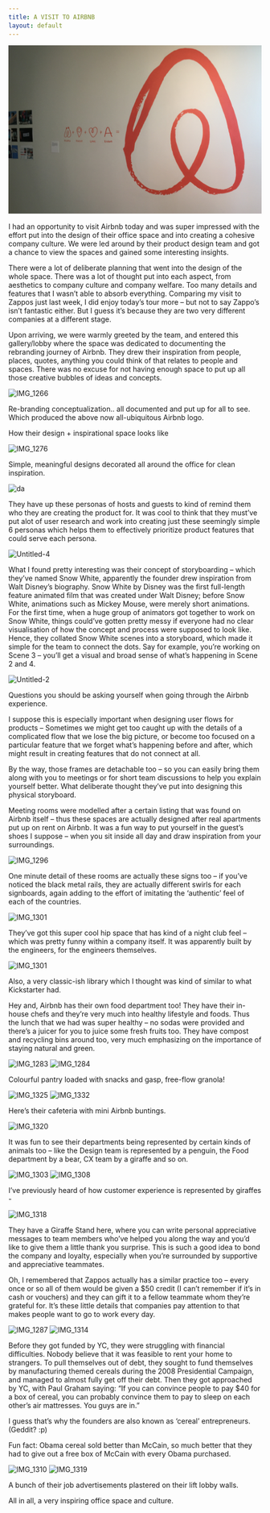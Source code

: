 ```yaml
---
title: A VISIT TO AIRBNB
layout: default
---
```


![My helpful screenshot](/assets/airbnb.png)<br>


I had an opportunity to visit Airbnb today and was super impressed with the effort put into the design of their office space and into creating a cohesive company culture. We were led around by their product design team and got a chance to view the spaces and gained some interesting insights.

There were a lot of deliberate planning that went into the design of the whole space. There was a lot of thought put into each aspect, from aesthetics to company culture and company welfare. Too many details and features that I wasn’t able to absorb everything. Comparing my visit to Zappos just last week, I did enjoy today’s tour more – but not to say Zappo’s isn’t fantastic either. But I guess it’s because they are two very different companies at a different stage.

Upon arriving, we were warmly greeted by the team, and entered this gallery/lobby where the space was dedicated to documenting the rebranding journey of Airbnb. They drew their inspiration from people, places, quotes, anything you could think of that relates to people and spaces. There was no excuse for not having enough space to put up all those creative bubbles of ideas and concepts.

<img class="alignnone size-full wp-image-126" src="https://wordsofasuperheroine.files.wordpress.com/2014/11/img_1266.jpg?w=640" alt="IMG_1266">

Re-branding conceptualization.. all documented and put up for all to see. Which produced the above now all-ubiquitous Airbnb logo.

How their design + inspirational space looks like

<img class="alignnone size-full wp-image-128" src="https://wordsofasuperheroine.files.wordpress.com/2014/11/img_1276.jpg?w=640" alt="IMG_1276">

Simple, meaningful designs decorated all around the office for clean inspiration.

<img class="alignnone size-full wp-image-152" src="https://wordsofasuperheroine.files.wordpress.com/2014/11/da.png?w=640" alt="da">

They have up these personas of hosts and guests to kind of remind them who they are creating the product for. It was cool to think that they must’ve put alot of user research and work into creating just these seemingly simple 6 personas which helps them to effectively prioritize product features that could serve each persona.

<img class="alignnone size-full wp-image-151" src="https://wordsofasuperheroine.files.wordpress.com/2014/11/untitled-4.png?w=640" alt="Untitled-4">

What I found pretty interesting was their concept of storyboarding – which they’ve named Snow White, apparently the founder drew inspiration from Walt Disney’s biography. Snow White by Disney was the first full-length feature animated film that was created under Walt Disney; before Snow White, animations such as Mickey Mouse, were merely short animations. For the first time, when a huge group of animators got together to work on Snow White, things could’ve gotten pretty messy if everyone had no clear visualisation of how the concept and process were supposed to look like. Hence, they collated Snow White scenes into a storyboard, which made it simple for the team to connect the dots. Say for example, you’re working on Scene 3 – you’ll get a visual and broad sense of what’s happening in Scene 2 and 4.

<img class="alignnone size-full wp-image-150" src="https://wordsofasuperheroine.files.wordpress.com/2014/11/untitled-2.png?w=640" alt="Untitled-2">

Questions you should be asking yourself when going through the Airbnb experience.

I suppose this is especially important when designing user flows for products – Sometimes we might get too caught up with the details of a complicated flow that we lose the big picture, or become too focused on a particular feature that we forget what’s happening before and after, which might result in creating features that do not connect at all.

By the way, those frames are detachable too – so you can easily bring them along with you to meetings or for short team discussions to help you explain yourself better. What deliberate thought they’ve put into designing this physical storyboard.

Meeting rooms were modelled after a certain listing that was found on Airbnb itself – thus these spaces are actually designed after real apartments put up on rent on Airbnb. It was a fun way to put yourself in the guest’s shoes I suppose – when you sit inside all day and draw inspiration from your surroundings.

<img class="alignnone size-full wp-image-133" src="https://wordsofasuperheroine.files.wordpress.com/2014/11/img_1296.jpg?w=640" alt="IMG_1296">

One minute detail of these rooms are actually these signs too – if you’ve noticed the black metal rails, they are actually different swirls for each signboards, again adding to the effort of imitating the ‘authentic’ feel of each of the countries.

<img class="alignnone size-full wp-image-135" src="https://wordsofasuperheroine.files.wordpress.com/2014/11/img_1301.jpg?w=640" alt="IMG_1301">

They’ve got this super cool hip space that has kind of a night club feel – which was pretty funny within a company itself. It was apparently built by the engineers, for the engineers themselves.

<img class="alignnone size-full wp-image-135" src="https://wordsofasuperheroine.files.wordpress.com/2014/11/img_1301.jpg?w=640" alt="IMG_1301">

Also, a very classic-ish library which I thought was kind of similar to what Kickstarter had.

Hey and, Airbnb has their own food department too! They have their in-house chefs and they’re very much into healthy lifestyle and foods. Thus the lunch that we had was super healthy – no sodas were provided and there’s a juicer for you to juice some fresh fruits too. They have compost and recycling bins around too, very much emphasizing on the importance of staying natural and green.

<img class="alignnone size-full wp-image-130" src="https://wordsofasuperheroine.files.wordpress.com/2014/11/img_1283.jpg?w=640" alt="IMG_1283">

<img class="alignnone size-full wp-image-131" src="https://wordsofasuperheroine.files.wordpress.com/2014/11/img_1284.jpg?w=640" alt="IMG_1284">

Colourful pantry loaded with snacks and gasp, free-flow granola!

<img class="alignnone size-full wp-image-145" src="https://wordsofasuperheroine.files.wordpress.com/2014/11/img_1325.jpg?w=640" alt="IMG_1325">

<img class="alignnone size-full wp-image-155" src="https://wordsofasuperheroine.files.wordpress.com/2014/11/img_1332.jpg?w=640" alt="IMG_1332">

Here’s their cafeteria with mini Airbnb buntings.

<img class="alignnone size-full wp-image-144" src="https://wordsofasuperheroine.files.wordpress.com/2014/11/img_1320.jpg?w=640" alt="IMG_1320">

It was fun to see their departments being represented by certain kinds of animals too – like the Design team is represented by a penguin, the Food department by a bear, CX team by a giraffe and so on.

<img class="alignnone size-full wp-image-137" src="https://wordsofasuperheroine.files.wordpress.com/2014/11/img_1303.jpg?w=640" alt="IMG_1303">

<img class="alignnone size-full wp-image-138" src="https://wordsofasuperheroine.files.wordpress.com/2014/11/img_1308.jpg?w=640" alt="IMG_1308">

I’ve previously heard of how customer experience is represented by giraffes -

<img class="alignnone size-full wp-image-142" src="https://wordsofasuperheroine.files.wordpress.com/2014/11/img_1318.jpg?w=640" alt="IMG_1318">

They have a Giraffe Stand here, where you can write personal appreciative messages to team members who’ve helped you along the way and you’d like to give them a little thank you surprise. This is such a good idea to bond the company and loyalty, especially when you’re surrounded by supportive and appreciative teammates.

Oh, I remembered that Zappos actually has a similar practice too – every once or so all of them would be given a $50 credit (I can’t remember if it’s in cash or vouchers) and they can gift it to a fellow teammate whom they’re grateful for. It’s these little details that companies pay attention to that makes people want to go to work every day.

<img class="alignnone size-full wp-image-132" src="https://wordsofasuperheroine.files.wordpress.com/2014/11/img_1287.jpg?w=640" alt="IMG_1287">

<img class="alignnone size-full wp-image-140" src="https://wordsofasuperheroine.files.wordpress.com/2014/11/img_1314.jpg?w=640" alt="IMG_1314">

Before they got funded by YC, they were struggling with financial difficulties. Nobody believe that it was feasible to rent your home to strangers. To pull themselves out of debt, they sought to fund themselves by manufacturing themed cereals during the 2008 Presidential Campaign, and managed to almost fully get off their debt. Then they got approached by YC, with Paul Graham saying: “If you can convince people to pay $40 for a box of cereal, you can probably convince them to pay to sleep on each other’s air mattresses. You guys are in.”

I guess that’s why the founders are also known as ‘cereal’ entrepreneurs. (Geddit? :p)

Fun fact: Obama cereal sold better than McCain, so much better that they had to give out a free box of McCain with every Obama purchased. 

<img class="alignnone size-full wp-image-139" src="https://wordsofasuperheroine.files.wordpress.com/2014/11/img_1310.jpg?w=640" alt="IMG_1310">

<img class="alignnone size-full wp-image-143" src="https://wordsofasuperheroine.files.wordpress.com/2014/11/img_1319.jpg?w=640" alt="IMG_1319">

A bunch of their job advertisements plastered on their lift lobby walls.

All in all, a very inspiring office space and culture.